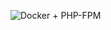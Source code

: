 ![Docker + PHP-FPM](https://cloud.githubusercontent.com/assets/6241518/4104975/f2426890-319c-11e4-94d6-e3519d9f486f.jpg)
